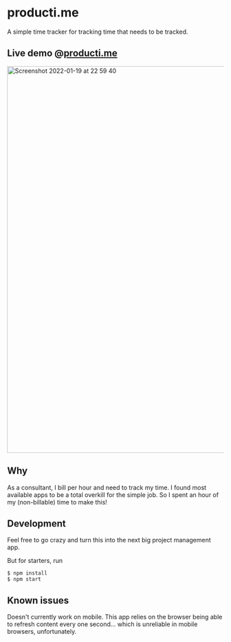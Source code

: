 # producti.me
A simple time tracker for tracking time that needs to be tracked.

## Live demo @[producti.me](https://producti.me)

<img width="900" alt="Screenshot 2022-01-19 at 22 59 40" src="https://user-images.githubusercontent.com/22844059/150232141-49e52af9-fa1b-4929-93f4-31eecbdce186.png">

## Why

As a consultant, I bill per hour and need to track my time. I found most available apps to be a total overkill for the simple job. So I spent an hour of my (non-billable) time to make this! 

## Development

Feel free to go crazy and turn this into the next big project management app.

But for starters, run

```
$ npm install
$ npm start
```

## Known issues

Doesn't currently work on mobile. This app relies on the browser being able to refresh content every one second... which is unreliable in mobile browsers, unfortunately.
